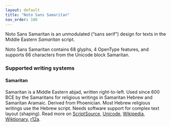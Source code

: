 ```yaml
---
layout: default
title: "Noto Sans Samaritan"
nav_order: 100
---
```

Noto Sans Samaritan is an unmodulated (“sans serif”) design for texts in the Middle Eastern _Samaritan_ script. 

Noto Sans Samaritan contains 68 glyphs, 4 OpenType features, and supports 66 characters from the Unicode block Samaritan.


### Supported writing systems


#### Samaritan

Samaritan is a Middle Eastern abjad, written right-to-left. Used since 600 BCE by the Samaritans for religious writings in Samaritan Hebrew and Samaritan Aramaic. Derived from Phoenician. Most Hebrew religious writings use the Hebrew script. Needs software support for complex text layout (shaping). Read more on [ScriptSource](https://scriptsource.org/scr/Samr), [Unicode](https://www.unicode.org/versions/Unicode13.0.0/ch09.pdf#G34422), [Wikipedia](https://en.wikipedia.org/wiki/ISO_15924:Samr), [Wiktionary](https://en.wiktionary.org/wiki/Category:Samaritan_script), [r12a](https://r12a.github.io/scripts/links?iso=Samr).

